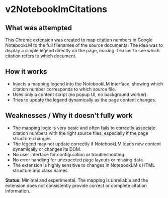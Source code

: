 # v2NotebooklmCitations

## What was attempted

This Chrome extension was created to map citation numbers in Google NotebookLM to the full filenames of the source documents. The idea was to display a simple legend directly on the page, making it easier to see which citation refers to which document.

## How it works

- Injects a mapping legend into the NotebookLM interface, showing which citation number corresponds to which source file.
- Uses only a content script (no popup UI, no background worker).
- Tries to update the legend dynamically as the page content changes.

## Weaknesses / Why it doesn't fully work

- The mapping logic is very basic and often fails to correctly associate citation numbers with the right source files, especially if the page structure changes.
- The legend may not update correctly if NotebookLM loads new content dynamically or changes its DOM.
- No user interface for configuration or troubleshooting.
- No error handling for unexpected page layouts or missing data.
- The extension is highly sensitive to changes in NotebookLM's HTML structure and class names.

**Status:** Minimal and experimental. The mapping is unreliable and the extension does not consistently provide correct or complete citation information.
